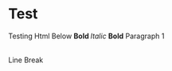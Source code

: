 # Test
Testing Html Below
<b>Bold </b>
<i>Italic</i>
**Bold**
<p1>Paragraph 1<p1>

<br> Line Break <br>
